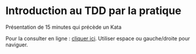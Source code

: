 Introduction au TDD par la pratique
===================================

Présentation de 15 minutes qui précède un Kata

Pour la consulter en ligne : [cliquer ici]. Utiliser espace ou gauche/droite pour naviguer.


[cliquer ici]: http://EntrepotJulienDurand.github.io/Presentation-IntroductionAuTDD-RevealJs
